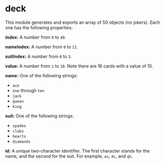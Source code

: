 # deck

This module generates and exports an array of 50 objects (no jokers). Each one has the following properties:

**index:** A number from `0` to `49`.

**nameIndex:** A number from `0` to `12`.

**suitIndex:** A number from `0` to `3`.

**value:** A number from `1` to `10`. Note there are 16 cards with a value of 10.

**name:** One of the following strings:

- `ace`
- `one` through `ten`
- `jack`
- `queen`
- `king`

**suit:** One of the following strings:

- `spades`
- `clubs`
- `hearts`
- `diamonds`

**id:** A unique two-character identifier. The first character stands for the name, and the second for the suit. For example, `as`, `4c`, and `qh`.
